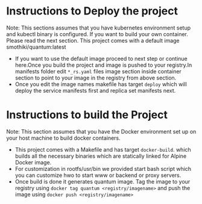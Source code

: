 # Instructions to Deploy the project

Note: This sections assumes that you have kubernetes environment setup and kubectl binary is configured.
If you want to build your own container. Please read the next section. This project comes with a default image smothiki/quantum:latest

* If you want to use the default image proceed to next step or continue here.Once you build the project and image is pushed to your registry.In manifests folder edit ```*_rs.yaml``` files image section inside container section to point to your image in the registry from above section.
* Once you edit the image names makefile has target ```deploy``` which will deploy the service manifests first and replica set manifests next.

# Instructions to build the Project

Note: This section assumes that you have the Docker environment set up on your host machine to build docker containers.

* This project comes with a Makefile and has target ```docker-build```. which builds all the necessary binaries which are statically linked for Alpine Docker image.
* For customization in rootfs/usr/bin we provided start bash script which you can customize hwo to start www or backend or proxy servers.
* Once build is done it generates quantum image. Tag the image to your registry using ```docker tag quantum <registry/imagename>``` and push the image using ```docker push <registry/imagename>```
